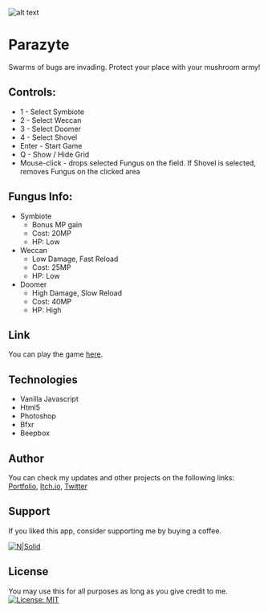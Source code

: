![alt text](https://github.com/netervati/parazite/blob/main/assets/demo/parazytedemo.gif?raw=true)
# Parazyte
Swarms of bugs are invading. Protect your place with your mushroom army!

## Controls:
- 1 - Select Symbiote
- 2 - Select Weccan
- 3 - Select Doomer
- 4 - Select Shovel
- Enter - Start Game
- Q - Show / Hide Grid
- Mouse-click - drops selected Fungus on the field. If Shovel is selected, removes Fungus on the clicked area

## Fungus Info:

- Symbiote 
  - Bonus MP gain
  - Cost: 20MP
  - HP: Low
- Weccan 
  - Low Damage, Fast Reload
  - Cost: 25MP
  - HP: Low
- Doomer 
  - High Damage, Slow Reload
  - Cost: 40MP
  - HP: High

## Link
You can play the game [here](https://netervati.itch.io/parazyte).

## Technologies
- Vanilla Javascript
- Html5
- Photoshop
- Bfxr
- Beepbox

## Author
You can check my updates and other projects on the following links:
[Portfolio](https://christophertabula.herokuapp.com/),
[Itch.io](https://netervati.itch.io/),
[Twitter](https://twitter.com/netervati)

## Support
If you liked this app, consider supporting me by buying a coffee.

[![N|Solid](https://cdn.ko-fi.com/cdn/kofi2.png?v=3)](https://ko-fi.com/netervati)

## License
You may use this for all purposes as long as you give credit to me.
[![License: MIT](https://img.shields.io/badge/License-MIT-yellow.svg)](https://opensource.org/licenses/MIT)
